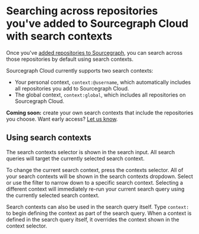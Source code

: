 # Searching across repositories you've added to Sourcegraph Cloud with search contexts

Once you've [added repositories to Sourcegraph](adding_repositories_to_cloud.md), you can search across those repositories by default using search contexts.

Sourcegraph Cloud currently supports two search contexts: 

- Your personal context, `context:@username`, which automatically includes all repositories you add to Sourcegraph Cloud.
- The global context, `context:global`, which includes all repositories on Sourcegraph Cloud.

**Coming soon:** create your own search contexts that include the repositories you choose. Want early access? [Let us know](mailto:feedback@sourcegraph.com).

## Using search contexts

The search contexts selector is shown in the search input. All search queries will target the currently selected search context. 

To change the current search context, press the contexts selector. All of your search contexts will be shown in the search contexts dropdown. Select or use the filter to narrow down to a specific search context. Selecting a different context will immediately re-run your current search query using the currently selected search context.

Search contexts can also be used in the search query itself. Type `context:` to begin defining the context as part of the search query. When a context is defined in the search query itself, it overrides the context shown in the context selector.
